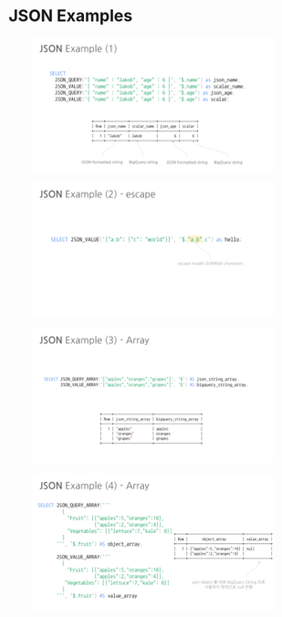 # JSON Examples

<figure><img src="../../.gitbook/assets/BigQuery - JSON (14).png" alt=""><figcaption></figcaption></figure>

<figure><img src="../../.gitbook/assets/BigQuery - JSON (15).png" alt=""><figcaption></figcaption></figure>

<figure><img src="../../.gitbook/assets/BigQuery - JSON (16).png" alt=""><figcaption></figcaption></figure>

<figure><img src="../../.gitbook/assets/BigQuery - JSON (17).png" alt=""><figcaption></figcaption></figure>
